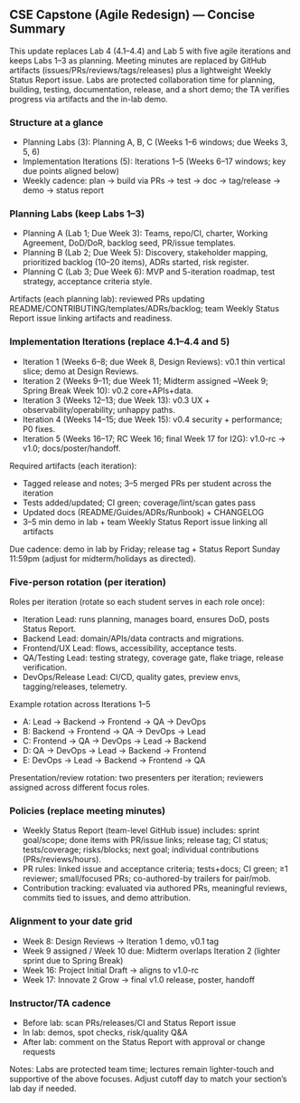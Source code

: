 ## CSE Capstone (Agile Redesign) — Concise Summary

This update replaces Lab 4 (4.1–4.4) and Lab 5 with five agile iterations and keeps Labs 1–3 as planning. Meeting minutes are replaced by GitHub artifacts (issues/PRs/reviews/tags/releases) plus a lightweight Weekly Status Report issue. Labs are protected collaboration time for planning, building, testing, documentation, release, and a short demo; the TA verifies progress via artifacts and the in-lab demo.

### Structure at a glance
- Planning Labs (3): Planning A, B, C (Weeks 1–6 windows; due Weeks 3, 5, 6)
- Implementation Iterations (5): Iterations 1–5 (Weeks 6–17 windows; key due points aligned below)
- Weekly cadence: plan → build via PRs → test → doc → tag/release → demo → status report

### Planning Labs (keep Labs 1–3)
- Planning A (Lab 1; Due Week 3): Teams, repo/CI, charter, Working Agreement, DoD/DoR, backlog seed, PR/issue templates.
- Planning B (Lab 2; Due Week 5): Discovery, stakeholder mapping, prioritized backlog (10–20 items), ADRs started, risk register.
- Planning C (Lab 3; Due Week 6): MVP and 5-iteration roadmap, test strategy, acceptance criteria style.

Artifacts (each planning lab): reviewed PRs updating README/CONTRIBUTING/templates/ADRs/backlog; team Weekly Status Report issue linking artifacts and readiness.

### Implementation Iterations (replace 4.1–4.4 and 5)
- Iteration 1 (Weeks 6–8; due Week 8, Design Reviews): v0.1 thin vertical slice; demo at Design Reviews.
- Iteration 2 (Weeks 9–11; due Week 11; Midterm assigned ~Week 9; Spring Break Week 10): v0.2 core+APIs+data.
- Iteration 3 (Weeks 12–13; due Week 13): v0.3 UX + observability/operability; unhappy paths.
- Iteration 4 (Weeks 14–15; due Week 15): v0.4 security + performance; P0 fixes.
- Iteration 5 (Weeks 16–17; RC Week 16; final Week 17 for I2G): v1.0-rc → v1.0; docs/poster/handoff.

Required artifacts (each iteration):
- Tagged release and notes; 3–5 merged PRs per student across the iteration
- Tests added/updated; CI green; coverage/lint/scan gates pass
- Updated docs (README/Guides/ADRs/Runbook) + CHANGELOG
- 3–5 min demo in lab + team Weekly Status Report issue linking all artifacts

Due cadence: demo in lab by Friday; release tag + Status Report Sunday 11:59pm (adjust for midterm/holidays as directed).

### Five-person rotation (per iteration)
Roles per iteration (rotate so each student serves in each role once):
- Iteration Lead: runs planning, manages board, ensures DoD, posts Status Report.
- Backend Lead: domain/APIs/data contracts and migrations.
- Frontend/UX Lead: flows, accessibility, acceptance tests.
- QA/Testing Lead: testing strategy, coverage gate, flake triage, release verification.
- DevOps/Release Lead: CI/CD, quality gates, preview envs, tagging/releases, telemetry.

Example rotation across Iterations 1–5
- A: Lead → Backend → Frontend → QA → DevOps
- B: Backend → Frontend → QA → DevOps → Lead
- C: Frontend → QA → DevOps → Lead → Backend
- D: QA → DevOps → Lead → Backend → Frontend
- E: DevOps → Lead → Backend → Frontend → QA

Presentation/review rotation: two presenters per iteration; reviewers assigned across different focus roles.

### Policies (replace meeting minutes)
- Weekly Status Report (team-level GitHub issue) includes: sprint goal/scope; done items with PR/issue links; release tag; CI status; tests/coverage; risks/blocks; next goal; individual contributions (PRs/reviews/hours).
- PR rules: linked issue and acceptance criteria; tests+docs; CI green; ≥1 reviewer; small/focused PRs; co-authored-by trailers for pair/mob.
- Contribution tracking: evaluated via authored PRs, meaningful reviews, commits tied to issues, and demo attribution.

### Alignment to your date grid
- Week 8: Design Reviews → Iteration 1 demo, v0.1 tag
- Week 9 assigned / Week 10 due: Midterm overlaps Iteration 2 (lighter sprint due to Spring Break)
- Week 16: Project Initial Draft → aligns to v1.0-rc
- Week 17: Innovate 2 Grow → final v1.0 release, poster, handoff

### Instructor/TA cadence
- Before lab: scan PRs/releases/CI and Status Report issue
- In lab: demos, spot checks, risk/quality Q&A
- After lab: comment on the Status Report with approval or change requests

Notes: Labs are protected team time; lectures remain lighter-touch and supportive of the above focuses. Adjust cutoff day to match your section’s lab day if needed.
